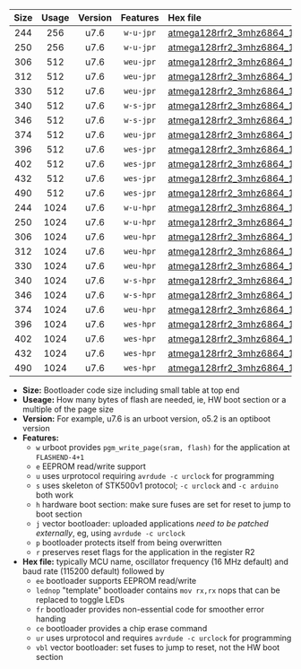 |Size|Usage|Version|Features|Hex file|
|:-:|:-:|:-:|:-:|:--|
|244|256|u7.6|`w-u-jpr`|[atmega128rfr2_3mhz6864_115200bps_ur_vbl.hex](https://raw.githubusercontent.com/stefanrueger/urboot/main/bootloaders/atmega128rfr2/fcpu_3mhz6864/115200_bps/atmega128rfr2_3mhz6864_115200bps_ur_vbl.hex)|
|250|256|u7.6|`w-u-jpr`|[atmega128rfr2_3mhz6864_115200bps_lednop_ur_vbl.hex](https://raw.githubusercontent.com/stefanrueger/urboot/main/bootloaders/atmega128rfr2/fcpu_3mhz6864/115200_bps/atmega128rfr2_3mhz6864_115200bps_lednop_ur_vbl.hex)|
|306|512|u7.6|`weu-jpr`|[atmega128rfr2_3mhz6864_115200bps_ee_ur_vbl.hex](https://raw.githubusercontent.com/stefanrueger/urboot/main/bootloaders/atmega128rfr2/fcpu_3mhz6864/115200_bps/atmega128rfr2_3mhz6864_115200bps_ee_ur_vbl.hex)|
|312|512|u7.6|`weu-jpr`|[atmega128rfr2_3mhz6864_115200bps_ee_lednop_ur_vbl.hex](https://raw.githubusercontent.com/stefanrueger/urboot/main/bootloaders/atmega128rfr2/fcpu_3mhz6864/115200_bps/atmega128rfr2_3mhz6864_115200bps_ee_lednop_ur_vbl.hex)|
|330|512|u7.6|`weu-jpr`|[atmega128rfr2_3mhz6864_115200bps_ee_lednop_fr_ur_vbl.hex](https://raw.githubusercontent.com/stefanrueger/urboot/main/bootloaders/atmega128rfr2/fcpu_3mhz6864/115200_bps/atmega128rfr2_3mhz6864_115200bps_ee_lednop_fr_ur_vbl.hex)|
|340|512|u7.6|`w-s-jpr`|[atmega128rfr2_3mhz6864_115200bps_vbl.hex](https://raw.githubusercontent.com/stefanrueger/urboot/main/bootloaders/atmega128rfr2/fcpu_3mhz6864/115200_bps/atmega128rfr2_3mhz6864_115200bps_vbl.hex)|
|346|512|u7.6|`w-s-jpr`|[atmega128rfr2_3mhz6864_115200bps_lednop_vbl.hex](https://raw.githubusercontent.com/stefanrueger/urboot/main/bootloaders/atmega128rfr2/fcpu_3mhz6864/115200_bps/atmega128rfr2_3mhz6864_115200bps_lednop_vbl.hex)|
|374|512|u7.6|`weu-jpr`|[atmega128rfr2_3mhz6864_115200bps_ee_lednop_fr_ce_ur_vbl.hex](https://raw.githubusercontent.com/stefanrueger/urboot/main/bootloaders/atmega128rfr2/fcpu_3mhz6864/115200_bps/atmega128rfr2_3mhz6864_115200bps_ee_lednop_fr_ce_ur_vbl.hex)|
|396|512|u7.6|`wes-jpr`|[atmega128rfr2_3mhz6864_115200bps_ee_vbl.hex](https://raw.githubusercontent.com/stefanrueger/urboot/main/bootloaders/atmega128rfr2/fcpu_3mhz6864/115200_bps/atmega128rfr2_3mhz6864_115200bps_ee_vbl.hex)|
|402|512|u7.6|`wes-jpr`|[atmega128rfr2_3mhz6864_115200bps_ee_lednop_vbl.hex](https://raw.githubusercontent.com/stefanrueger/urboot/main/bootloaders/atmega128rfr2/fcpu_3mhz6864/115200_bps/atmega128rfr2_3mhz6864_115200bps_ee_lednop_vbl.hex)|
|432|512|u7.6|`wes-jpr`|[atmega128rfr2_3mhz6864_115200bps_ee_lednop_fr_vbl.hex](https://raw.githubusercontent.com/stefanrueger/urboot/main/bootloaders/atmega128rfr2/fcpu_3mhz6864/115200_bps/atmega128rfr2_3mhz6864_115200bps_ee_lednop_fr_vbl.hex)|
|490|512|u7.6|`wes-jpr`|[atmega128rfr2_3mhz6864_115200bps_ee_lednop_fr_ce_vbl.hex](https://raw.githubusercontent.com/stefanrueger/urboot/main/bootloaders/atmega128rfr2/fcpu_3mhz6864/115200_bps/atmega128rfr2_3mhz6864_115200bps_ee_lednop_fr_ce_vbl.hex)|
|244|1024|u7.6|`w-u-hpr`|[atmega128rfr2_3mhz6864_115200bps_ur.hex](https://raw.githubusercontent.com/stefanrueger/urboot/main/bootloaders/atmega128rfr2/fcpu_3mhz6864/115200_bps/atmega128rfr2_3mhz6864_115200bps_ur.hex)|
|250|1024|u7.6|`w-u-hpr`|[atmega128rfr2_3mhz6864_115200bps_lednop_ur.hex](https://raw.githubusercontent.com/stefanrueger/urboot/main/bootloaders/atmega128rfr2/fcpu_3mhz6864/115200_bps/atmega128rfr2_3mhz6864_115200bps_lednop_ur.hex)|
|306|1024|u7.6|`weu-hpr`|[atmega128rfr2_3mhz6864_115200bps_ee_ur.hex](https://raw.githubusercontent.com/stefanrueger/urboot/main/bootloaders/atmega128rfr2/fcpu_3mhz6864/115200_bps/atmega128rfr2_3mhz6864_115200bps_ee_ur.hex)|
|312|1024|u7.6|`weu-hpr`|[atmega128rfr2_3mhz6864_115200bps_ee_lednop_ur.hex](https://raw.githubusercontent.com/stefanrueger/urboot/main/bootloaders/atmega128rfr2/fcpu_3mhz6864/115200_bps/atmega128rfr2_3mhz6864_115200bps_ee_lednop_ur.hex)|
|330|1024|u7.6|`weu-hpr`|[atmega128rfr2_3mhz6864_115200bps_ee_lednop_fr_ur.hex](https://raw.githubusercontent.com/stefanrueger/urboot/main/bootloaders/atmega128rfr2/fcpu_3mhz6864/115200_bps/atmega128rfr2_3mhz6864_115200bps_ee_lednop_fr_ur.hex)|
|340|1024|u7.6|`w-s-hpr`|[atmega128rfr2_3mhz6864_115200bps.hex](https://raw.githubusercontent.com/stefanrueger/urboot/main/bootloaders/atmega128rfr2/fcpu_3mhz6864/115200_bps/atmega128rfr2_3mhz6864_115200bps.hex)|
|346|1024|u7.6|`w-s-hpr`|[atmega128rfr2_3mhz6864_115200bps_lednop.hex](https://raw.githubusercontent.com/stefanrueger/urboot/main/bootloaders/atmega128rfr2/fcpu_3mhz6864/115200_bps/atmega128rfr2_3mhz6864_115200bps_lednop.hex)|
|374|1024|u7.6|`weu-hpr`|[atmega128rfr2_3mhz6864_115200bps_ee_lednop_fr_ce_ur.hex](https://raw.githubusercontent.com/stefanrueger/urboot/main/bootloaders/atmega128rfr2/fcpu_3mhz6864/115200_bps/atmega128rfr2_3mhz6864_115200bps_ee_lednop_fr_ce_ur.hex)|
|396|1024|u7.6|`wes-hpr`|[atmega128rfr2_3mhz6864_115200bps_ee.hex](https://raw.githubusercontent.com/stefanrueger/urboot/main/bootloaders/atmega128rfr2/fcpu_3mhz6864/115200_bps/atmega128rfr2_3mhz6864_115200bps_ee.hex)|
|402|1024|u7.6|`wes-hpr`|[atmega128rfr2_3mhz6864_115200bps_ee_lednop.hex](https://raw.githubusercontent.com/stefanrueger/urboot/main/bootloaders/atmega128rfr2/fcpu_3mhz6864/115200_bps/atmega128rfr2_3mhz6864_115200bps_ee_lednop.hex)|
|432|1024|u7.6|`wes-hpr`|[atmega128rfr2_3mhz6864_115200bps_ee_lednop_fr.hex](https://raw.githubusercontent.com/stefanrueger/urboot/main/bootloaders/atmega128rfr2/fcpu_3mhz6864/115200_bps/atmega128rfr2_3mhz6864_115200bps_ee_lednop_fr.hex)|
|490|1024|u7.6|`wes-hpr`|[atmega128rfr2_3mhz6864_115200bps_ee_lednop_fr_ce.hex](https://raw.githubusercontent.com/stefanrueger/urboot/main/bootloaders/atmega128rfr2/fcpu_3mhz6864/115200_bps/atmega128rfr2_3mhz6864_115200bps_ee_lednop_fr_ce.hex)|

- **Size:** Bootloader code size including small table at top end
- **Useage:** How many bytes of flash are needed, ie, HW boot section or a multiple of the page size
- **Version:** For example, u7.6 is an urboot version, o5.2 is an optiboot version
- **Features:**
  + `w` urboot provides `pgm_write_page(sram, flash)` for the application at `FLASHEND-4+1`
  + `e` EEPROM read/write support
  + `u` uses urprotocol requiring `avrdude -c urclock` for programming
  + `s` uses skeleton of STK500v1 protocol; `-c urclock` and `-c arduino` both work
  + `h` hardware boot section: make sure fuses are set for reset to jump to boot section
  + `j` vector bootloader: uploaded applications *need to be patched externally*, eg, using `avrdude -c urclock`
  + `p` bootloader protects itself from being overwritten
  + `r` preserves reset flags for the application in the register R2
- **Hex file:** typically MCU name, oscillator frequency (16 MHz default) and baud rate (115200 default) followed by
  + `ee` bootloader supports EEPROM read/write
  + `lednop` "template" bootloader contains `mov rx,rx` nops that can be replaced to toggle LEDs
  + `fr` bootloader provides non-essential code for smoother error handing
  + `ce` bootloader provides a chip erase command
  + `ur` uses urprotocol and requires `avrdude -c urclock` for programming
  + `vbl` vector bootloader: set fuses to jump to reset, not the HW boot section
